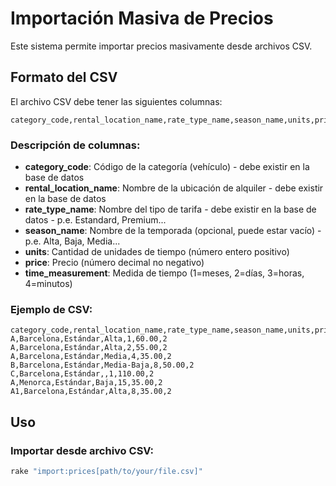 # Importación Masiva de Precios

Este sistema permite importar precios masivamente desde archivos CSV.

## Formato del CSV

El archivo CSV debe tener las siguientes columnas:

```csv
category_code,rental_location_name,rate_type_name,season_name,units,price,time_measurement
```

### Descripción de columnas:

- **category_code**: Código de la categoría (vehículo) - debe existir en la base de datos
- **rental_location_name**: Nombre de la ubicación de alquiler - debe existir en la base de datos
- **rate_type_name**: Nombre del tipo de tarifa - debe existir en la base de datos - p.e. Estandard, Premium...
- **season_name**: Nombre de la temporada (opcional, puede estar vacío) - p.e. Alta, Baja, Media...
- **units**: Cantidad de unidades de tiempo (número entero positivo)
- **price**: Precio (número decimal no negativo)
- **time_measurement**: Medida de tiempo (1=meses, 2=días, 3=horas, 4=minutos) 

### Ejemplo de CSV:

```csv
category_code,rental_location_name,rate_type_name,season_name,units,price,time_measurement
A,Barcelona,Estándar,Alta,1,60.00,2
A,Barcelona,Estándar,Alta,2,55.00,2
A,Barcelona,Estándar,Media,4,35.00,2
B,Barcelona,Estándar,Media-Baja,8,50.00,2
C,Barcelona,Estándar,,1,110.00,2
A,Menorca,Estándar,Baja,15,35.00,2
A1,Barcelona,Estándar,Alta,8,35.00,2
```

## Uso

### Importar desde archivo CSV:

```zsh
rake "import:prices[path/to/your/file.csv]"
```